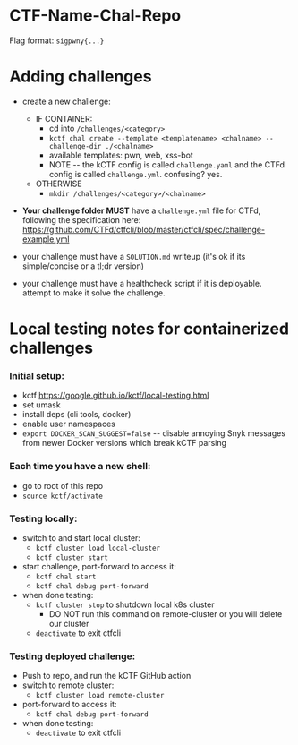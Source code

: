 # CTF-Name-Chal-Repo

Flag format: `sigpwny{...}`


# Adding challenges
- create a new challenge:
  - IF CONTAINER: 
    - cd into `/challenges/<category>`
    - `kctf chal create --template <templatename> <chalname> --challenge-dir ./<chalname>`
    - available templates: pwn, web, xss-bot
    - NOTE -- the kCTF config is called `challenge.yaml` and the CTFd config is called `challenge.yml`. confusing? yes.
  - OTHERWISE
    - `mkdir /challenges/<category>/<chalname>`



- **Your challenge folder MUST** have a `challenge.yml` file for CTFd, following the specification here: https://github.com/CTFd/ctfcli/blob/master/ctfcli/spec/challenge-example.yml
- your challenge must have a `SOLUTION.md` writeup (it's ok if its simple/concise or a tl;dr version)
- your challenge must have a healthcheck script if it is deployable. attempt to make it solve the challenge.


# Local testing notes for containerized challenges

### Initial setup:
- kctf https://google.github.io/kctf/local-testing.html
- set umask
- install deps (cli tools, docker)
- enable user namespaces
- `export DOCKER_SCAN_SUGGEST=false` -- disable annoying Snyk messages from newer Docker versions which break kCTF parsing



### Each time you have a new shell:
- go to root of this repo
- `source kctf/activate`


### Testing locally:
- switch to and start local cluster:
  - `kctf cluster load local-cluster`
  - `kctf cluster start`
- start challenge, port-forward to access it:
  - `kctf chal start`
  - `kctf chal debug port-forward`
- when done testing:
  - `kctf cluster stop` to shutdown local k8s cluster
    - DO NOT run this command on remote-cluster or you will delete our cluster
  - `deactivate` to exit ctfcli


### Testing deployed challenge:
- Push to repo, and run the kCTF GitHub action
- switch to remote cluster:
  - `kctf cluster load remote-cluster`
- port-forward to access it:
  - `kctf chal debug port-forward`
- when done testing:
  - `deactivate` to exit ctfcli
